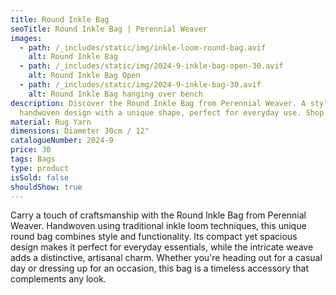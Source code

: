 ```yaml
---
title: Round Inkle Bag
seoTitle: Round Inkle Bag | Perennial Weaver
images:
  - path: /_includes/static/img/inkle-loom-round-bag.avif
    alt: Round Inkle Bag
  - path: /_includes/static/img/2024-9-inkle-bag-open-30.avif
    alt: Round Inkle Bag Open
  - path: /_includes/static/img/2024-9-inkle-bag-30.avif
    alt: Round Inkle Bag hanging over bench
description: Discover the Round Inkle Bag from Perennial Weaver. A stylish,
  handwoven design with a unique shape, perfect for everyday use. Shop now!
material: Rug Yarn
dimensions: Diameter 30cm / 12"
catalogueNumber: 2024-9
price: 30
tags: Bags
type: product
isSold: false
shouldShow: true
---
```

Carry a touch of craftsmanship with the Round Inkle Bag from Perennial Weaver. Handwoven using traditional inkle loom techniques, this unique round bag combines style and functionality. Its compact yet spacious design makes it perfect for everyday essentials, while the intricate weave adds a distinctive, artisanal charm. Whether you're heading out for a casual day or dressing up for an occasion, this bag is a timeless accessory that complements any look.

